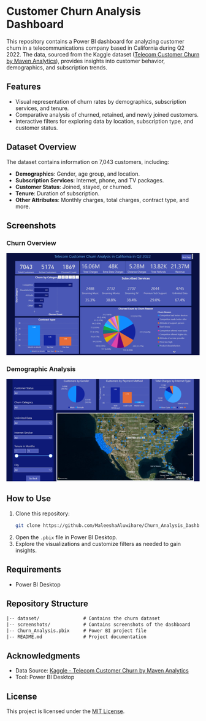 # Customer Churn Analysis Dashboard

This repository contains a Power BI dashboard for analyzing customer churn in a telecommunications company based in California during Q2 2022. The data, sourced from the Kaggle dataset ([Telecom Customer Churn by Maven Analytics](https://www.kaggle.com/datasets/shilongzhuang/telecom-customer-churn-by-maven-analytics)), provides insights into customer behavior, demographics, and subscription trends.

## Features
- Visual representation of churn rates by demographics, subscription services, and tenure.
- Comparative analysis of churned, retained, and newly joined customers.
- Interactive filters for exploring data by location, subscription type, and customer status.

## Dataset Overview
The dataset contains information on 7,043 customers, including:
- **Demographics**: Gender, age group, and location.
- **Subscription Services**: Internet, phone, and TV packages.
- **Customer Status**: Joined, stayed, or churned.
- **Tenure**: Duration of subscription.
- **Other Attributes**: Monthly charges, total charges, contract type, and more.

## Screenshots
### Churn Overview
![Churn Overview](screenshots/Screenshot01.png)

### Demographic Analysis
![Demographic Analysis](screenshots/Screenshot02.png)

## How to Use
1. Clone this repository:
   ```bash
   git clone https://github.com/MaleeshaAluwihare/Churn_Analysis_Dashboard_-Power-Bi-.git
   ```
2. Open the `.pbix` file in Power BI Desktop.
3. Explore the visualizations and customize filters as needed to gain insights.

## Requirements
- Power BI Desktop

## Repository Structure
```
|-- dataset/                # Contains the churn dataset
|-- screenshots/            # Contains screenshots of the dashboard
|-- Churn_Analysis.pbix     # Power BI project file
|-- README.md               # Project documentation
```

## Acknowledgments
- Data Source: [Kaggle - Telecom Customer Churn by Maven Analytics](https://www.kaggle.com/datasets/shilongzhuang/telecom-customer-churn-by-maven-analytics)
- Tool: Power BI Desktop

## License
This project is licensed under the [MIT License](LICENSE).

